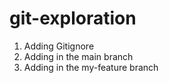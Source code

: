 # git-exploration

1. Adding Gitignore
1. Adding in the main branch
1. Adding in the my-feature branch
